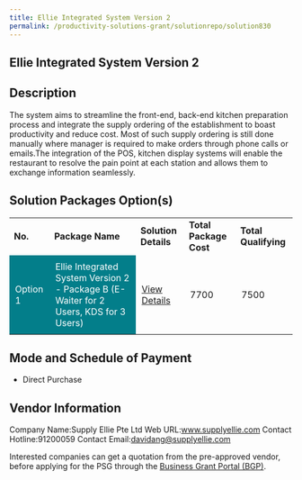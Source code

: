 ```yaml
---
title: Ellie Integrated System Version 2
permalink: /productivity-solutions-grant/solutionrepo/solution830
---
```


## Ellie Integrated System Version 2

## Description

The system aims to streamline the front-end, back-end kitchen preparation process and integrate the supply ordering of the establishment to boast productivity and reduce cost.  Most of such supply ordering is still done manually where manager is required to make orders through phone calls or emails.The integration of the POS, kitchen display systems will enable the restaurant to resolve the pain point at each station and allows them to exchange information seamlessly.

## Solution Packages Option(s)

<table>
<tr>
<td><b>No.</b></td>
<td><b>Package Name</b></td>
<td><b>Solution Details</b></td>
<td><b>Total Package Cost</b></td>
<td><b>Total Qualifying</b></td>
</tr>
<tr>
<td style='padding: 10px; background-color: #037E8A; color: #FFFFFF;'>Option 1</td>
<td style='padding: 10px; background-color: #037E8A; color: #FFFFFF;'>Ellie Integrated System Version 2 - Package B (E-Waiter for 2 Users, KDS for 3 Users)</td>
<td style='padding: 10px;'><a href='https://www.gobusiness.gov.sg/images/psg/Desensitised_SupplyEllie_Annex_3_CR_wef_3_Feb_2022_Part_2.pdf' target='_blank'>View Details</a></td>
<td style='padding: 10px;'>7700</td>
<td style='padding: 10px;'>7500</td>
</tr>
</table>

## Mode and Schedule of Payment

 - Direct Purchase

## Vendor Information

 Company Name:Supply Ellie Pte Ltd 
Web URL:www.supplyellie.com 
Contact Hotline:91200059 
Contact Email:davidang@supplyellie.com 


Interested companies can get a quotation from the pre-approved vendor, before applying for the PSG through the <a href='https://www.businessgrants.gov.sg/'>Business Grant Portal (BGP)</a>.

<script src="/jquery/resize-tables.js"></script>
